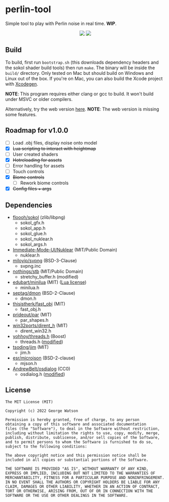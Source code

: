 # perlin-tool

Simple tool to play with Perlin noise in real time. **WIP**.

<p align="center">
    <img src="https://github.com/takeiteasy/perlin-tool/raw/master/assets/screenshotB.png"/>
    <img src="https://github.com/takeiteasy/perlin-tool/raw/master/assets/screenshotA.png"/>
</p>

## Build

To build, first run ```bootstrap.sh``` (this downloads dependency headers and the sokol shader build tools) then run ```make```. The binary will be inside the ```build/``` directory. Only tested on Mac but should build on Windows and Linux out of the box. If you're on Mac, you can also build the Xcode project with [Xcodegen](https://github.com/yonaskolb/XcodeGen).

**NOTE**: This program requires either clang or gcc to build. It won't build under MSVC or older compilers.

Alternatively, try the web version [here](https://takeiteasy.github.io/perlin-tool/). **NOTE**: The web version is missing some features.

## Roadmap for v1.0.0

- [ ] Load .obj files, display noise onto model
- [X] ~~Lua scripting to interact with heightmap~~
- [ ] User created shaders
- [X] ~~Hotreloading for assets~~
- [ ] Error handling for assets
- [ ] Touch controls
- [X] ~~Biome controls~~
    - [ ] Rework biome controls
- [X] ~~Config files + args~~

## Dependencies

- [floooh/sokol](https://github.com/floooh/sokol) (zlib/libpng)
    - sokol_gfx.h
    - sokol_app.h
    - sokol_glue.h
    - sokol_nuklear.h
    - sokol_args.h
- [Immediate-Mode-UI/Nuklear](https://github.com/Immediate-Mode-UI/Nuklear) (MIT/Public Domain)
    - nuklear.h
- [miloyip/svpng](https://github.com/miloyip/svpng) (BSD-3-Clause)
    - svpng.inc
- [nothings/stb](https://github.com/nothings/stb/blob/master/deprecated/stretchy_buffer.h) (MIT/Public Domain)
    - stretchy_buffer.h (modified)
- [edubart/minilua](https://github.com/edubart/minilua) (MIT) ([Lua license](https://www.lua.org/license.html))
    - minilua.h
- [septag/dmon](https://github.com/septag/dmon) (BSD-2-Clause)
    - dmon.h
- [thisistherk/fast_obj](https://github.com/thisistherk/fast_obj) (MIT)
    - fast_obj.h
- [prideout/par](https://github.com/prideout/par) (MIT)
    - par_shapes.h
- [win32ports/dirent_h](https://github.com/win32ports/dirent_h/) (MIT)
    - dirent_win32.h
- [yohhoy/threads.h](https://gist.github.com/yohhoy/2223710) (Boost)
    - threads.h ([modified](https://gist.github.com/takeiteasy/f04ccebdaed5a9f554b99e7b4456198e))
- [tsoding/jim](https://github.com/tsoding/jim) (MIT)
    - jim.h
- [esr/microjson](https://gitlab.com/esr/microjson/) (BSD-2-clause)
    - mjson.h
- [AndrewBelt/osdialog](https://github.com/AndrewBelt/osdialog) (CC0)
    - osdialog.h ([modified](https://gist.github.com/takeiteasy/b8a89676eebcdc074362c0aec8ce5948))

## License
```
The MIT License (MIT)

Copyright (c) 2022 George Watson

Permission is hereby granted, free of charge, to any person
obtaining a copy of this software and associated documentation
files (the "Software"), to deal in the Software without restriction,
including without limitation the rights to use, copy, modify, merge,
publish, distribute, sublicense, and/or sell copies of the Software,
and to permit persons to whom the Software is furnished to do so,
subject to the following conditions:

The above copyright notice and this permission notice shall be
included in all copies or substantial portions of the Software.

THE SOFTWARE IS PROVIDED "AS IS", WITHOUT WARRANTY OF ANY KIND,
EXPRESS OR IMPLIED, INCLUDING BUT NOT LIMITED TO THE WARRANTIES OF
MERCHANTABILITY, FITNESS FOR A PARTICULAR PURPOSE AND NONINFRINGEMENT.
IN NO EVENT SHALL THE AUTHORS OR COPYRIGHT HOLDERS BE LIABLE FOR ANY
CLAIM, DAMAGES OR OTHER LIABILITY, WHETHER IN AN ACTION OF CONTRACT,
TORT OR OTHERWISE, ARISING FROM, OUT OF OR IN CONNECTION WITH THE
SOFTWARE OR THE USE OR OTHER DEALINGS IN THE SOFTWARE.
```
